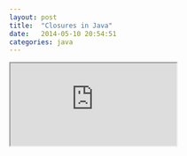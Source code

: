 ```yaml
---
layout: post
title:  "Closures in Java"
date:   2014-05-10 20:54:51
categories: java
---
```


<iframe class="embed" 
src="https://www.youtube.com/embed/yUmWQHzN5ZU">
</iframe>
